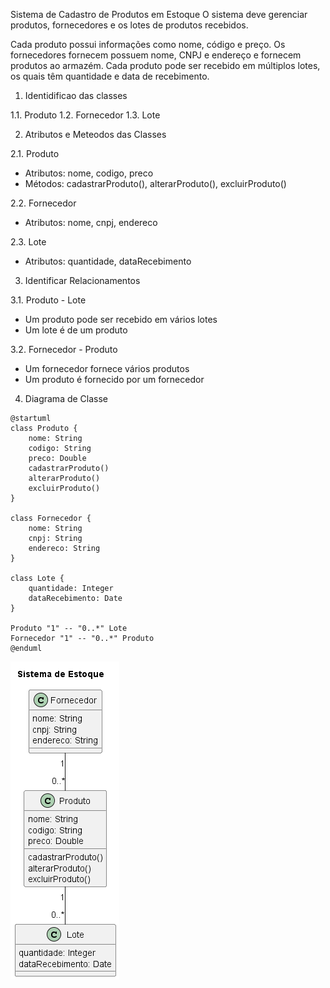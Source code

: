 Sistema de Cadastro de Produtos em Estoque
O sistema deve gerenciar produtos, fornecedores e os lotes de produtos recebidos.

Cada produto possui informações como nome, código e preço. Os fornecedores fornecem possuem nome, CNPJ e endereço e fornecem produtos ao armazém. Cada produto pode ser recebido em múltiplos lotes, os quais têm quantidade e data de recebimento.

1. Identidificao das classes

1.1. Produto
1.2. Fornecedor
1.3. Lote

2. Atributos e Meteodos das Classes

2.1. Produto
- Atributos: nome, codigo, preco
- Métodos: cadastrarProduto(), alterarProduto(), excluirProduto()

2.2. Fornecedor
- Atributos: nome, cnpj, endereco

2.3. Lote
- Atributos: quantidade, dataRecebimento

3. Identificar Relacionamentos

3.1. Produto - Lote
- Um produto pode ser recebido em vários lotes
- Um lote é de um produto

3.2. Fornecedor - Produto
- Um fornecedor fornece vários produtos
- Um produto é fornecido por um fornecedor

4. Diagrama de Classe

```plantuml
@startuml
class Produto {
    nome: String
    codigo: String
    preco: Double
    cadastrarProduto()
    alterarProduto()
    excluirProduto()
}

class Fornecedor {
    nome: String
    cnpj: String
    endereco: String
}

class Lote {
    quantidade: Integer
    dataRecebimento: Date
}

Produto "1" -- "0..*" Lote
Fornecedor "1" -- "0..*" Produto
@enduml
```

![imagem do diagrama](./sistema_estoque.png)